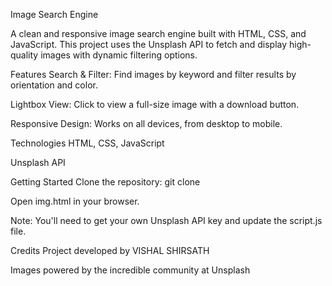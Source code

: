 Image Search Engine

A clean and responsive image search engine built with HTML, CSS, and JavaScript. This project uses the Unsplash API to fetch and display high-quality images with dynamic filtering options.

Features Search & Filter: Find images by keyword and filter results by orientation and color.

Lightbox View: Click to view a full-size image with a download button.

Responsive Design: Works on all devices, from desktop to mobile.

Technologies HTML, CSS, JavaScript

Unsplash API

Getting Started Clone the repository: git clone

Open img.html in your browser.

Note: You'll need to get your own Unsplash API key and update the script.js file.

Credits Project developed by VISHAL SHIRSATH

Images powered by the incredible community at Unsplash
